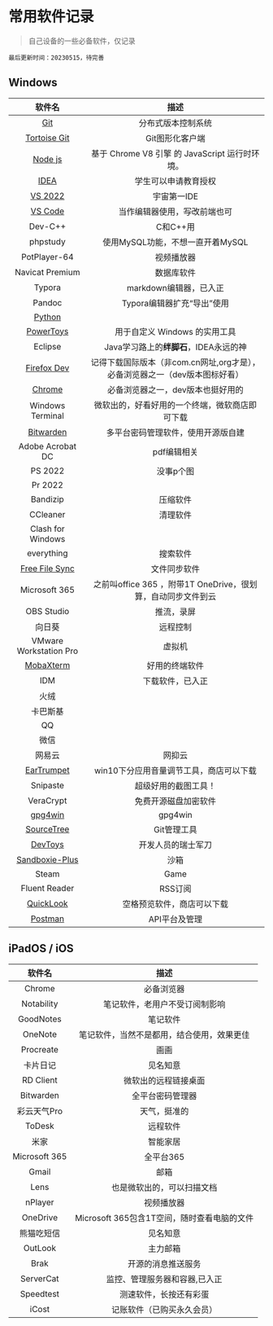 # 常用软件记录

> 自己设备的一些必备软件，仅记录

`最后更新时间：20230515，待完善`

## Windows

| 软件名 | 描述 |
|:-:|:-:|
|[Git](https://git-scm.com/)| 分布式版本控制系统 |
|[Tortoise Git](https://tortoisegit.org/)| Git图形化客户端 |
|[Node js](https://nodejs.org/zh-cn/)| 基于 Chrome V8 引擎 的 JavaScript 运行时环境。 |
|[IDEA](https://www.jetbrains.com/idea/)| 学生可以申请教育授权 |
|[VS 2022](https://visualstudio.microsoft.com/zh-hans/vs/)| 宇宙第一IDE |
|[VS Code](https://code.visualstudio.com/)| 当作编辑器使用，~~写~~改前端也可 |
|Dev-C++| C和C++用 |
|phpstudy| 使用MySQL功能，不想一直开着MySQL |
|PotPlayer-64| 视频播放器 |
|Navicat Premium| 数据库软件 |
|Typora| markdown编辑器，已入正 |
|Pandoc| Typora编辑器扩充“导出”使用 |
|[Python](https://www.python.org/)|    |
|[PowerToys](https://learn.microsoft.com/zh-cn/windows/powertoys/install)| 用于自定义 Windows 的实用工具 |
|Eclipse| Java学习路上的**绊脚石**，IDEA永远的神 |
|[Firefox Dev](https://www.mozilla.org/zh-CN/firefox/new/)| 记得下载国际版本（非com.cn网址,org才是），必备浏览器之一（dev版本图标好看） |
|[Chrome](https://www.google.cn/chrome/)| 必备浏览器之一，dev版本也挺好用的 |
|Windows Terminal| 微软出的，好看好用的一个终端，微软商店即可下载 |
|[Bitwarden](https://hub.docker.com/r/vaultwarden/server)| 多平台密码管理软件，使用开源版自建 |
|Adobe Acrobat DC| pdf编辑相关 |
|PS 2022| 没事p个图 |
|Pr 2022|  |
|Bandizip| 压缩软件 |
|CCleaner| 清理软件 |
|Clash for Windows|  |
|everything| 搜索软件 |
|[Free File Sync](https://freefilesync.org/)| 文件同步软件 |
|Microsoft 365| 之前叫office 365 ，附带1T OneDrive，很划算，自动同步文件到云 |
|OBS Studio| 推流，录屏 |
|向日葵| 远程控制 |
|VMware Workstation Pro| 虚拟机 |
|[MobaXterm](https://mobaxterm.mobatek.net/)|好用的终端软件|
|IDM| 下载软件，已入正 |
|火绒| |
|卡巴斯基|  |
|QQ|   |
|微信| |
|网易云| 网抑云 |
|[EarTrumpet](https://github.com/File-New-Project/EarTrumpet)| win10下分应用音量调节工具，商店可以下载 |
| Snipaste | 超级好用的截图工具！ |
| VeraCrypt | 免费开源磁盘加密软件 |
|[gpg4win](https://www.gpg4win.org/)| gpg4win |
|[SourceTree](https://www.sourcetreeapp.com/)| Git管理工具 |
|[DevToys](https://devtoys.app//)| 开发人员的瑞士军刀 |
|[Sandboxie-Plus](https://sandboxie-plus.com/downloads/)| 沙箱 |
|Steam| Game |
|Fluent Reader| RSS订阅 |
|[QuickLook](https://github.com/QL-Win/QuickLook) | 空格预览软件，商店可以下载 |
|[Postman](https://www.postman.com/) | API平台及管理 |

## iPadOS / iOS

| 软件名 | 描述 |
|:-:|:-:|
|Chrome| 必备浏览器 |
|Notability| 笔记软件，老用户不受订阅制影响 |
|GoodNotes| 笔记软件 |
|OneNote| 笔记软件，当然不是都用，结合使用，效果更佳 |
|Procreate| 画画 |
|卡片日记| 见名知意 |
|RD Client| 微软出的远程链接桌面 |
|Bitwarden| 全平台密码管理器 |
|彩云天气Pro| 天气，挺准的 |
|ToDesk| 远程软件 |
|米家| 智能家居 |
|Microsoft 365| 全平台365 |
|Gmail| 邮箱 |
|Lens| 也是微软出的，可以扫描文档 |
|nPlayer| 视频播放器 |
|OneDrive| Microsoft 365包含1T空间，随时查看电脑的文件 |
|  熊猫吃短信   |                  见名知意                   |
|OutLook| 主力邮箱 |
|Brak| 开源的消息推送服务 |
|ServerCat| 监控、管理服务器和容器,已入正 |
|Speedtest| 测速软件，长按还有彩蛋 |
|iCost| 记账软件（已购买永久会员） |
